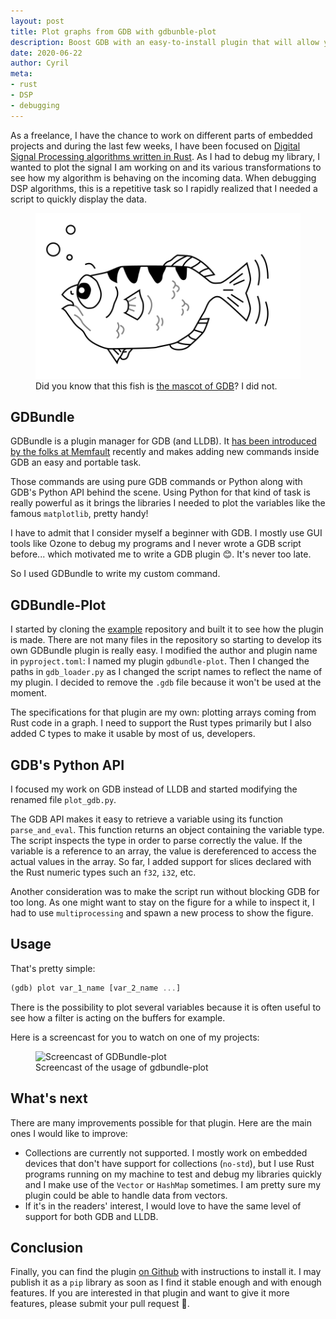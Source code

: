 ```yaml
---
layout: post
title: Plot graphs from GDB with gdbunble-plot
description: Boost GDB with an easy-to-install plugin that will allow you to plot variables into graphs from GDB's command-line. 
date: 2020-06-22
author: Cyril
meta: 
- rust
- DSP
- debugging
---
```


As a freelance, I have the chance to work on different parts of embedded projects and during the last few weeks, I have been focused on [Digital Signal Processing algorithms written in Rust](https://interrupt.memfault.com/blog/rust-for-digital-signal-processing). As I had to debug my library, I wanted to plot the signal I am working on and its various transformations to see how my algorithm is behaving on the incoming data. When debugging DSP algorithms, this is a repetitive task so I rapidly realized that I needed a script to quickly display the data.

<figure class="col-md-12">
  <img src="/img/posts/gdbundle_plot/gdb-logo.svg.png" alt="Matplotlib graph" class="img-responsive">
  <figcaption>Did you know that this fish is <a href="https://www.gnu.org/software/gdb/mascot/">the mascot of GDB</a>? I did not.</figcaption>
</figure>


## GDBundle

GDBundle is a plugin manager for GDB (and LLDB). It [has been introduced by the folks at Memfault](https://interrupt.memfault.com/blog/gdbundle-plugin-manager) recently and makes adding new commands inside GDB an easy and portable task. 

Those commands are using pure GDB commands or Python along with GDB's Python API behind the scene. Using Python for that kind of task is really powerful as it brings the libraries I needed to plot the variables like the famous `matplotlib`, pretty handy!

I have to admit that I consider myself a beginner with GDB. I mostly use GUI tools like Ozone to debug my programs and I never wrote a GDB script before... which motivated me to write a GDB plugin 😊. It's never too late.

So I used GDBundle to write my custom command.

## GDBundle-Plot

I started by cloning the [example](https://github.com/memfault/gdbundle-example) repository and built it to see how the plugin is made. There are not many files in the repository so starting to develop its own GDBundle plugin is really easy.
I modified the author and plugin name in `pyproject.toml`: I named my plugin `gdbundle-plot`. Then I changed the paths in `gdb_loader.py` as I changed the script names to reflect the name of my plugin. I decided to remove the `.gdb` file because it won't be used at the moment.

The specifications for that plugin are my own: plotting arrays coming from Rust code in a graph. I need to support the Rust types primarily but I also added C types to make it usable by most of us, developers.

## GDB's Python API

I focused my work on GDB instead of LLDB and started modifying the renamed file `plot_gdb.py`.

The GDB API makes it easy to retrieve a variable using its function `parse_and_eval`. This function returns an object containing the variable type. The script inspects the type in order to parse correctly the value. If the variable is a reference to an array, the value is dereferenced to access the actual values in the array. So far, I added support for slices declared with the Rust numeric types such an `f32`, `i32`, etc.

Another consideration was to make the script run without blocking GDB for too long. As one might want to stay on the figure for a while to inspect it, I had to use `multiprocessing` and spawn a new process to show the figure.

## Usage

That's pretty simple: 

```rust
(gdb) plot var_1_name [var_2_name ...]
```

There is the possibility to plot several variables because it is often useful to see how a filter is acting on the buffers for example.

Here is a screencast for you to watch on one of my projects:

<figure class="col-md-12">
  <img src="/img/posts/gdbundle_plot/screencast.gif" alt="Screencast of GDBundle-plot" class="img-responsive">
  <figcaption>Screencast of the usage of gdbundle-plot</figcaption>
</figure>

## What's next

There are many improvements possible for that plugin. Here are the main ones I would like to improve:

- Collections are currently not supported. I mostly work on embedded devices that don't have support for collections (`no-std`), but I use Rust programs running on my machine to test and debug my libraries quickly and I make use of the `Vector` or `HashMap` sometimes. I am pretty sure my plugin could be able to handle data from vectors.
- If it's in the readers' interest, I would love to have the same level of support for both GDB and LLDB.

## Conclusion

Finally, you can find the plugin [on Github](https://github.com/fouge/gdbundle-plot) with instructions to install it. I may publish it as a `pip` library as soon as I find it stable enough and with enough features.
If you are interested in that plugin and want to give it more features, please submit your pull request 🙏.